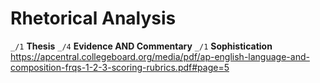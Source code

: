 # Rhetorical Analysis
`_/1` **Thesis**
`_/4` **Evidence AND Commentary** 
`_/1` **Sophistication**
https://apcentral.collegeboard.org/media/pdf/ap-english-language-and-composition-frqs-1-2-3-scoring-rubrics.pdf#page=5

